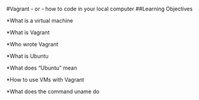 #Vagrant - or - how to code in your local computer
##Learning Objectives

*What is a virtual machine

*What is Vagrant

*Who wrote Vagrant

*What is Ubuntu

*What does “Ubuntu” mean

*How to use VMs with Vagrant

*What does the command uname do
